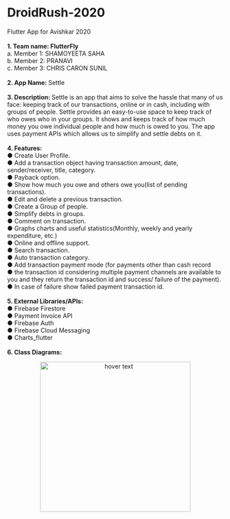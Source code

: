 # DroidRush-2020
Flutter App for Avishkar 2020<br><br>
<b>1. Team name: FlutterFly  </b><br>
a. Member 1: SHAMOYEETA SAHA <br>
b. Member 2: PRANAVI <br>
c. Member 3: CHRIS CARON SUNIL <br>
<br>
 <b>2. App Name: </b> Settle  <br> <br>
 <b>3. Description:  </b> Settle is an app that aims to solve the hassle that many
of us face: keeping track of our transactions, online or in cash,
including with groups of people. Settle provides an easy-to-use space
to keep track of who owes who in your groups. It shows and keeps
track of how much money you owe individual people and how much
is owed to you. The app uses payment APIs which allows us to
simplify and settle debts on it. <br> <br>
 <b>4. Features: </b><br>
    ● Create User Profile.<br>
    ● Add a transaction object having transaction amount, date,
    sender/receiver, title, category. <br>
    ● Payback option. <br>
    ● Show how much you owe and others owe you(list of pending
    transactions). <br>
    ● Edit and delete a previous transaction.<br>
    ● Create a Group of people.<br>
    ● Simplify debts in groups.<br>
    ● Comment on transaction. <br>
    ● Graphs charts and useful statistics(Monthly, weekly and yearly
    expenditure, etc.) <br>
    ● Online and offline support. <br>
    ● Search transaction.<br>
    ● Auto transaction category. <br>
    ● Add transaction payment mode (for payments other than cash
    record <br>
    ● the transaction id considering multiple payment channels are available to you and they return the transaction id and success/
    failure of the payment). <br>
    ● In case of failure show failed payment transaction id. <br>
    <br>
 <b>5. External Libraries/APIs:  </b><br>
● Firebase Firestore<br>
● Payment Invoice API <br>
● Firebase Auth <br>
● Firebase Cloud Messaging <br>
● Charts_flutter <br>
<br>
 <b>6. Class Diagrams:  </b><br>
<p align="center">
  <img src="https://github.com/Shamoyeeta/DroidRush-2020/blob/main/IMG_20201010_231211__01.jpg" width="350" title="hover text">
</p>
